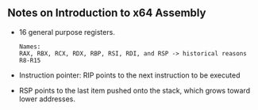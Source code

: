 Notes on Introduction to x64 Assembly
---


* 16 general purpose registers.

  
  ```assembly
  Names:
  RAX, RBX, RCX, RDX, RBP, RSI, RDI, and RSP -> historical reasons
  R8-R15
  ```
  
* Instruction pointer: RIP points to the next instruction to be executed
* RSP points to the last item pushed onto the stack, which grows toward lower addresses.
